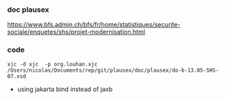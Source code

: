 

### doc plausex

https://www.bfs.admin.ch/bfs/fr/home/statistiques/securite-sociale/enquetes/shs/projet-modernisation.html

### code

`xjc -d xjc  -p org.louhan.xjc    /Users/nicolas/Documents/rep/git/plausex/doc/plausex/do-b-13.05-SHS-07.xsd
`

* using jakarta bind instead of jaxb
